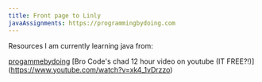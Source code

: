 ```yaml
---
title: Front page to Linly
javaAssignments: https://programmingbydoing.com
---
```


Resources I am currently learning java from:

[progammebydoing](https://programmingbydoing.com/)
[Bro Code's chad 12 hour video on youtube (IT FREE?!)] (https://www.youtube.com/watch?v=xk4_1vDrzzo)


